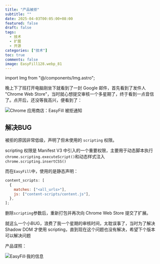 ```yaml
---
title: "产品被拒"
subtitle: ""
date: 2025-04-03T00:05:00+08:00
featured: false
draft: false
tags:
  - 技术
  - 扩展
  - 开源
categories: ["技术"]
toc: true
comments: false
image: EasyFill128.webp_81
---
```

import Img from "@/components/Img.astro";

晚上下了班打开电脑刚坐下就看到了一封 Google 邮件，首先看到了发件人 "Chrome Web Store"，当时就心想提交审核一个多星期了，终于看到一点音信了。点开后，还没等我高兴，便看到了：

<Img
  src="EasyFillRejectionNotice.webp"
  alt="Chrome 应用商店：EasyFill 被拒通知"
  exif={false}
/>

## 解决BUG

被拒的原因非常低级，声明了但未使用的 `scripting` 权限。

scripting 权限是 Manifest V3 中引入的一个重要权限，主要用于动态脚本执行`chrome.scripting.executeScript()`和动态样式注入`chrome.scripting.insertCSS()`

而在`EasyFill`中，使用的是静态声明：

```js
content_scripts: [
  {
    matches: ["<all_urls>"],
    js: ["content-scripts/content.js"],
  },
];
```

删除`scripting`参数后，重新打包并再次向 Chrome Web Store 提交了扩展。

就这么一个小BUG，浪费了我一个星期的审核时间，太耽误事了，当时为了解决 Shadow DOM 才使用 scripting，直到现在这个问题也没有解决，希望下个版本可以解决问题

产品谍照：

<Img src="MyInformation.webp" alt="EasyFill·我的信息" exif={false} />
